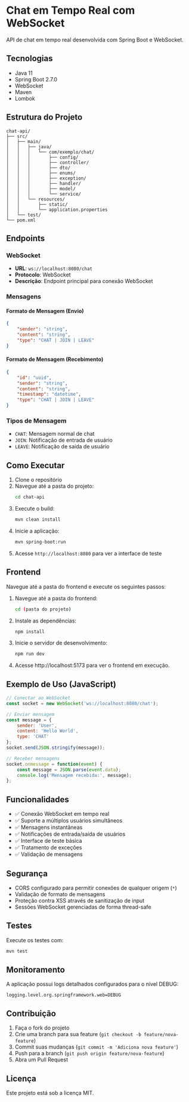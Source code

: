 # Chat em Tempo Real com WebSocket

API de chat em tempo real desenvolvida com Spring Boot e WebSocket.

## Tecnologias

- Java 11
- Spring Boot 2.7.0
- WebSocket
- Maven
- Lombok

## Estrutura do Projeto

```
chat-api/
├── src/
│   ├── main/
│   │   ├── java/
│   │   │   └── com/exemplo/chat/
│   │   │       ├── config/
│   │   │       ├── controller/
│   │   │       ├── dto/
│   │   │       ├── enums/
│   │   │       ├── exception/
│   │   │       ├── handler/
│   │   │       ├── model/
│   │   │       └── service/
│   │   └── resources/
│   │       ├── static/
│   │       └── application.properties
│   └── test/
└── pom.xml
```

## Endpoints

### WebSocket

- **URL**: `ws://localhost:8080/chat`
- **Protocolo**: WebSocket
- **Descrição**: Endpoint principal para conexão WebSocket

### Mensagens

#### Formato de Mensagem (Envio)

```json
{
    "sender": "string",
    "content": "string",
    "type": "CHAT | JOIN | LEAVE"
}
```

#### Formato de Mensagem (Recebimento)

```json
{
    "id": "uuid",
    "sender": "string",
    "content": "string",
    "timestamp": "datetime",
    "type": "CHAT | JOIN | LEAVE"
}
```

### Tipos de Mensagem

- `CHAT`: Mensagem normal de chat
- `JOIN`: Notificação de entrada de usuário
- `LEAVE`: Notificação de saída de usuário

## Como Executar

1. Clone o repositório
2. Navegue até a pasta do projeto:
   ```bash
   cd chat-api
   ```
3. Execute o build:
   ```bash
   mvn clean install
   ```
4. Inicie a aplicação:
   ```bash
   mvn spring-boot:run
   ```
5. Acesse `http://localhost:8080` para ver a interface de teste
## Frontend

Navegue até a pasta do frontend e execute os seguintes passos:

1. Navegue até a pasta do frontend:
   ```bash
   cd (pasta do projeto)
2. Instale as dependências:
    ```bash
   npm install
3. Inicie o servidor de desenvolvimento:
   ```bash
   npm run dev
   
4. Acesse http://localhost:5173 para ver o frontend em execução.
   

## Exemplo de Uso (JavaScript)

```javascript
// Conectar ao WebSocket
const socket = new WebSocket('ws://localhost:8080/chat');

// Enviar mensagem
const message = {
    sender: 'User',
    content: 'Hello World',
    type: 'CHAT'
};
socket.send(JSON.stringify(message));

// Receber mensagens
socket.onmessage = function(event) {
    const message = JSON.parse(event.data);
    console.log('Mensagem recebida:', message);
};
```

## Funcionalidades

- ✅ Conexão WebSocket em tempo real
- ✅ Suporte a múltiplos usuários simultâneos
- ✅ Mensagens instantâneas
- ✅ Notificações de entrada/saída de usuários
- ✅ Interface de teste básica
- ✅ Tratamento de exceções
- ✅ Validação de mensagens

## Segurança

- CORS configurado para permitir conexões de qualquer origem (`*`)
- Validação de formato de mensagens
- Proteção contra XSS através de sanitização de input
- Sessões WebSocket gerenciadas de forma thread-safe

## Testes

Execute os testes com:

```bash
mvn test
```

## Monitoramento

A aplicação possui logs detalhados configurados para o nível DEBUG:

```properties
logging.level.org.springframework.web=DEBUG
```

## Contribuição

1. Faça o fork do projeto
2. Crie uma branch para sua feature (`git checkout -b feature/nova-feature`)
3. Commit suas mudanças (`git commit -m 'Adiciona nova feature'`)
4. Push para a branch (`git push origin feature/nova-feature`)
5. Abra um Pull Request

## Licença

Este projeto está sob a licença MIT.